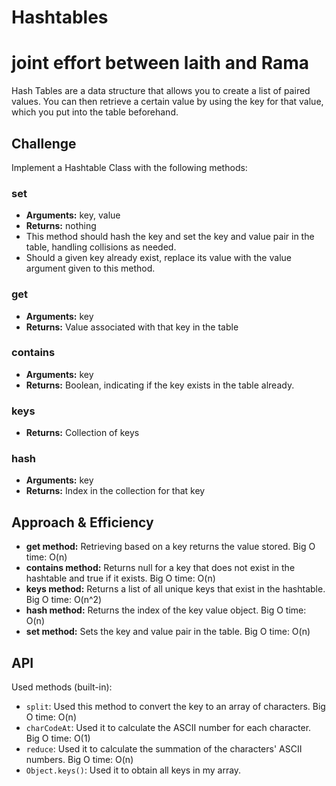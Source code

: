 # Hashtables
 

# joint effort between laith and Rama


Hash Tables are a data structure that allows you to create a list of paired values. You can then retrieve a certain value by using the key for that value, which you put into the table beforehand.

## Challenge

Implement a Hashtable Class with the following methods:

### set

- **Arguments:** key, value
- **Returns:** nothing
- This method should hash the key and set the key and value pair in the table, handling collisions as needed.
- Should a given key already exist, replace its value with the value argument given to this method.

### get

- **Arguments:** key
- **Returns:** Value associated with that key in the table

### contains

- **Arguments:** key
- **Returns:** Boolean, indicating if the key exists in the table already.

### keys

- **Returns:** Collection of keys

### hash

- **Arguments:** key
- **Returns:** Index in the collection for that key

## Approach & Efficiency

- **get method:** Retrieving based on a key returns the value stored. Big O time: O(n)
- **contains method:** Returns null for a key that does not exist in the hashtable and true if it exists. Big O time: O(n)
- **keys method:** Returns a list of all unique keys that exist in the hashtable. Big O time: O(n^2)
- **hash method:** Returns the index of the key value object. Big O time: O(n)
- **set method:** Sets the key and value pair in the table. Big O time: O(n)

## API

Used methods (built-in):
- `split`: Used this method to convert the key to an array of characters. Big O time: O(n)
- `charCodeAt`: Used it to calculate the ASCII number for each character. Big O time: O(1)
- `reduce`: Used it to calculate the summation of the characters' ASCII numbers. Big O time: O(n)
- `Object.keys()`: Used it to obtain all keys in my array.
